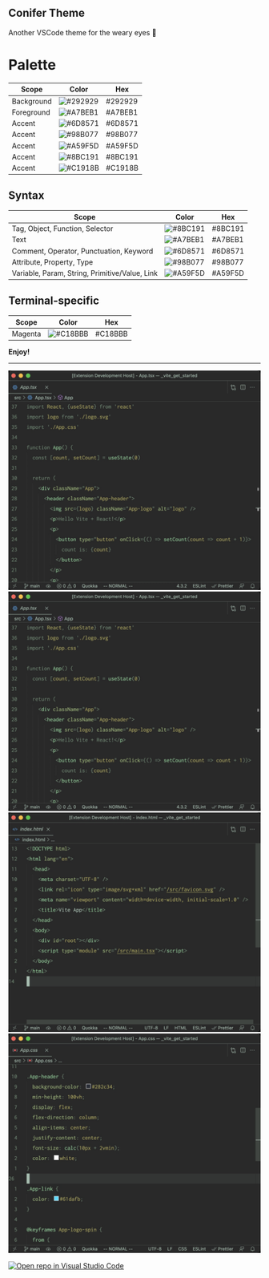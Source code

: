 ## Conifer Theme

Another VSCode theme for the weary eyes 👀

# Palette

| Scope | Color | Hex |
| ----- | ----- | --- |
| Background | ![#292929](https://via.placeholder.com/35/292929/?text=+) | #292929 | 
| Foreground | ![#A7BEB1](https://via.placeholder.com/35/A7BEB1/?text=+) | #A7BEB1 | 
| Accent | ![#6D8571](https://via.placeholder.com/35/6D8571/?text=+) | #6D8571 | 
| Accent | ![#98B077](https://via.placeholder.com/35/98B077/?text=+) | #98B077 | 
| Accent | ![#A59F5D](https://via.placeholder.com/35/A59F5D/?text=+) | #A59F5D | 
| Accent | ![#8BC191](https://via.placeholder.com/35/8BC191/?text=+) | #8BC191 | 
| Accent | ![#C1918B](https://via.placeholder.com/35/C1918B/?text=+) | #C1918B | 

## Syntax

| Scope | Color | Hex |
| ----- | ----- | --- |
| Tag, Object, Function, Selector | ![#8BC191](https://via.placeholder.com/35/8BC191/?text=+) | #8BC191 | 
| Text | ![#A7BEB1](https://via.placeholder.com/35/A7BEB1/?text=+) | #A7BEB1 | 
| Comment, Operator, Punctuation, Keyword | ![#6D8571](https://via.placeholder.com/35/6D8571/?text=+) | #6D8571 | 
| Attribute, Property, Type | ![#98B077](https://via.placeholder.com/35/98B077/?text=+) | #98B077 | 
| Variable, Param, String, Primitive/Value, Link | ![#A59F5D](https://via.placeholder.com/35/A59F5D/?text=+) | #A59F5D | 

## Terminal-specific

| Scope | Color | Hex |
| ----- | ----- | --- |
| Magenta | ![#C18BBB](https://via.placeholder.com/35/C18BBB/?text=+) | #C18BBB | 

**Enjoy!**

---

![tsx](images/tsx.jpg)
![js](images/tsx.jpg)
![html](images/html.jpg)
![css](images/css.jpg)

[![Open repo in Visual Studio Code](https://open.vscode.dev/badges/open-in-vscode.svg)](https://open.vscode.dev/imalbert/conifer-vscode-theme)
